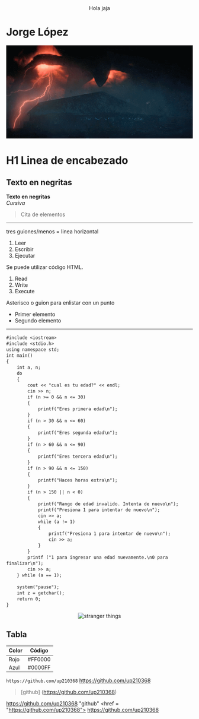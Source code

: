 <center> Hola jaja </center>

# Jorge López
![](Images/stranger%20things.gif)
# H1 Linea de encabezado
## **Texto en negritas**
__Texto en negritas__  
*Cursiva*  
> Cita de elementos  
---
tres guiones/menos = linea horizontal  
1. Leer  
2. Escribir  
3. Ejecutar  
</ol>
Se puede utilizar código HTML.
<ol>
<li> Read
<li> Write
<li> Execute </li>
</ol>

Asterisco o guion para enlistar con un punto
* Primer elemento
* Segundo elemento
---
```
#include <iostream>
#include <stdio.h>
using namespace std;
int main()
{
    int a, n;
    do
    {
        cout << "cual es tu edad?" << endl;
        cin >> n;
        if (n >= 0 && n <= 30)
        {
            printf("Eres primera edad\n");
        }
        if (n > 30 && n <= 60)
        {
            printf("Eres segunda edad\n");
        }
        if (n > 60 && n <= 90)
        {
            printf("Eres tercera edad\n");
        }
        if (n > 90 && n <= 150)
        {
            printf("Haces horas extra\n");
        }
        if (n > 150 || n < 0)
        {
            printf("Rango de edad invalido. Intenta de nuevo\n");
            printf("Presiona 1 para intentar de nuevo\n");
            cin >> a;
            while (a != 1)
            {
                printf("Presiona 1 para intentar de nuevo\n");
                cin >> a;
            }
        }
        printf ("1 para ingresar una edad nuevamente.\n0 para finalizar\n");
        cin >> a;
    } while (a == 1);

    system("pause");
    int z = getchar();
    return 0;
}
```
<div align = "center">
<img alt = "stranger things" src = '/images/stranger things'>
</div>

## Tabla
| Color | Código |
| ----- | ------ |
| Rojo | #FF0000 |
| Azul | #0000FF |

`https://github.com/up210368`
https://github.com/up210368
> [github] (https://github.com/up210368)

<https://github.com/up210368> "github"
<a> <href = "https://github.com/up210368"> https://github.com/up210368 </a>